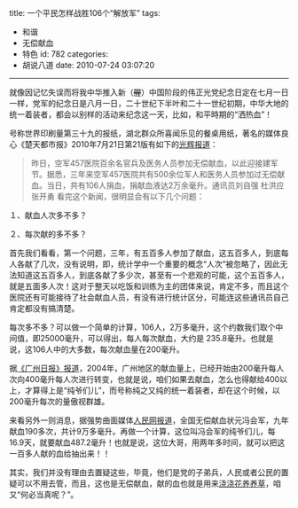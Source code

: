 title: 一个平民怎样战胜106个“解放军”
tags:
  - 和谐
  - 无偿献血
  - 特色
id: 782
categories:
  - 胡说八道
date: 2010-07-24 03:07:20
---

就像因记忆失误而将我中华推入新（<del datetime="2010-07-24T03:24:51+00:00">腥</del>）中国阶段的伟正光党纪念日定在七月一日一样，党军的纪念日是八月一日，二十世纪下半叶和二十一世纪初期，中华大地的统一着装者，都会以别样的活动来纪念这一天，比如，和平時期的“洒热血”！

号称世界印刷量第三十九的报纸，湖北群众所喜闻乐见的餐桌用纸，著名的媒体良心《楚天都市报》2010年7月21日第21版有如下的[光辉报道](http://ctdsb.cnhubei.com/html/ctdsb/20100721/ctdsb1130573.html)：
> 昨日，空军457医院百余名官兵及医务人员参加无偿献血，以此迎接建军节。据悉，三年来空军457医院共有500余位军人和医务人员参加过无偿献血。当日，共有106人捐血，捐献血液达2万余毫升。通讯员刘自强 杜洪应 张开勇
看完这个新闻，很明显会有以下几个问题：

１、献血人次多不多？

２、每次献的多不多？<!--more-->

首先我们看看，第一个问题，三年，有五百多人参加了献血，这五百多人，到底每人各献了几次，没有说明，即，统计学中一个重要的概念“人次”被忽略了，因此无法知道这五百多人，到底各献了多少次，甚至有一个悲观的可能，这个五百多人，就是五面多人次！这对于整天以吃饭和训练为主的团体来说，肯定不多，而且这个医院还有可能接待了社会献血人员，有没有进行统计区分，可能连这些通讯员自己肯定都没有搞清楚。

每次多不多？可以做一个简单的计算，106人，2万多毫升，这个约数我们取个中间值，即25000毫升，可以得出，每人每次献血，大约是 235.8毫升。也就是说，这106人中的大多数，每次献血量在200毫升。

据[《广州日报》报道](http://www.familydoctor.com.cn/healthsearch/contents/200802/132826632213.html)，2004年，广州地区的献血量上，已经开始由200毫升每人次向400毫升每人次进行转变，也就是说，咱们如果去献血，怎么也得献给400以上，才算得上是“纯爷们儿”，而号称纯之又纯的统一着装者，却在这个时候，以200毫升每次的量傲视群雄。

来看另外一则消息，据强势曲面媒体[人民网报道](http://henan.people.com.cn/news/2010/06/10/485686.html)，全国无偿献血状元冯会军，九年献血190多次，共计9万多毫升。再做一个计算，这位叫冯会军的纯爷们儿，每16.9天，就要献血487.2毫升！也就是说，这位大哥，用两年多时间，就可以把这一百多人献的血给抽出来！！

其实，我们并没有理由去置疑这些，毕竟，他们是党的子弟兵，人民或者公民的置疑可以不用去管，而且，这也是无偿献血，献的血也就是用来[浇浇花养养草](http://bbs.city.tianya.cn/tianyacity/Content/45/1/1052158.shtml)，咱又“何必当真呢？”。